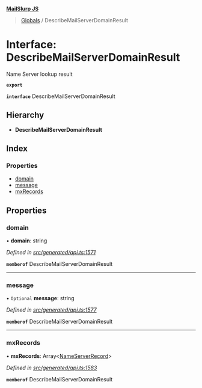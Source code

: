 **[MailSlurp JS](../README.md)**

> [Globals](../README.md) / DescribeMailServerDomainResult

# Interface: DescribeMailServerDomainResult

Name Server lookup result

**`export`** 

**`interface`** DescribeMailServerDomainResult

## Hierarchy

* **DescribeMailServerDomainResult**

## Index

### Properties

* [domain](describemailserverdomainresult.md#domain)
* [message](describemailserverdomainresult.md#message)
* [mxRecords](describemailserverdomainresult.md#mxrecords)

## Properties

### domain

•  **domain**: string

*Defined in [src/generated/api.ts:1571](https://github.com/mailslurp/mailslurp-client/blob/cce5bf2/src/generated/api.ts#L1571)*

**`memberof`** DescribeMailServerDomainResult

___

### message

• `Optional` **message**: string

*Defined in [src/generated/api.ts:1577](https://github.com/mailslurp/mailslurp-client/blob/cce5bf2/src/generated/api.ts#L1577)*

**`memberof`** DescribeMailServerDomainResult

___

### mxRecords

•  **mxRecords**: Array\<[NameServerRecord](nameserverrecord.md)>

*Defined in [src/generated/api.ts:1583](https://github.com/mailslurp/mailslurp-client/blob/cce5bf2/src/generated/api.ts#L1583)*

**`memberof`** DescribeMailServerDomainResult
